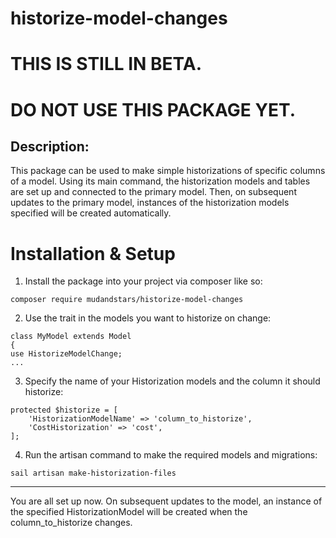 # historize-model-changes

# THIS IS STILL IN BETA.
# DO NOT USE THIS PACKAGE YET.

## Description:
This package can be used to make simple historizations of specific columns of a model.
Using its main command, the historization models and tables are set up and connected to the primary model.
Then, on subsequent updates to the primary model, instances of the historization models specified will be created automatically.

# Installation & Setup
1. Install the package into your project via composer like so:
```
composer require mudandstars/historize-model-changes
```
2. Use the trait in the models you want to historize on change:
```
class MyModel extends Model
{
use HistorizeModelChange;
...
```
3. Specify the name of your Historization models and the column it should historize:
```
protected $historize = [
    'HistorizationModelName' => 'column_to_historize',
    'CostHistorization' => 'cost',
];
```
4. Run the artisan command to make the required models and migrations:
```
sail artisan make-historization-files
```
---
You are all set up now. On subsequent updates to the model, an instance of the specified HistorizationModel will be created when the column_to_historize changes.
